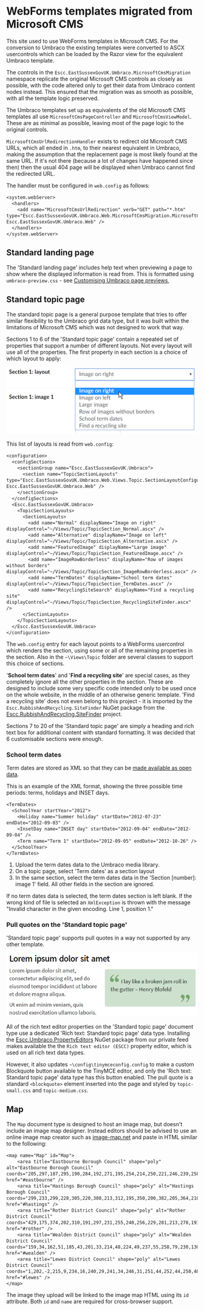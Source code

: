 # WebForms templates migrated from Microsoft CMS

This site used to use WebForms templates in Microsoft CMS. For the conversion to Umbraco the existing templates were converted to ASCX usercontrols which can be loaded by the Razor view for the equivalent Umbraco template. 

The controls in the `Escc.EastSussexGovUK.Umbraco.MicrosoftCmsMigration` namespace replicate the original Microsoft CMS controls as closely as possible, with the code altered only to get their data from Umbraco content nodes instead. This ensured that the migration was as smooth as possible, with all the template logic preserved.

The Umbraco templates set up as equivalents of the old Microsoft CMS templates all use `MicrosoftCmsPageController` and `MicrosoftCmsViewModel`. These are as minimal as possible, leaving most of the page logic to the original controls.

`MicrosoftCmsUrlRedirectionHandler` exists to redirect old Microsoft CMS URLs, which all ended in `.htm`, to their nearest equivalent in Umbraco, making the assumption that the replacement page is most likely found at the same URL. If it's not there (because a lot of changes have happened since then) then the usual 404 page will be displayed when Umbraco cannot find the redirected URL.

The handler must be configured in `web.config` as follows:

	<system.webServer>
	  <handlers>
      	<add name="MicrosoftCmsUrlRedirection" verb="GET" path="*.htm" type="Escc.EastSussexGovUK.Umbraco.Web.MicrosoftCmsMigration.MicrosoftCmsUrlRedirectionHandler, Escc.EastSussexGovUK.Umbraco.Web" />
	  </handlers>
	</system.webServer>

## Standard landing page

The 'Standard landing page' includes help text when previewing a page to show where the displayed information is read from. This is formatted using `umbraco-preview.css` - see [Customising Umbraco page previews](UmbracoPreview.md),

## Standard topic page 

The standard topic page is a general purpose template that tries to offer similar flexibility to the Umbraco grid data type, but it was built within the limitations of Microsoft CMS which was not designed to work that way.

Sections 1 to 6 of the 'Standard topic page' contain a repeated set of properties that support a number of different layouts. Not every layout will use all of the properties. The first property in each section is a choice of which layout to apply:

![A selection of layouts which can be applied](StandardTopicPage-Layouts.png)

This list of layouts is read from `web.config`:

	<configuration>
	  <configSections>
		<sectionGroup name="Escc.EastSussexGovUK.Umbraco">
	      <section name="TopicSectionLayouts" type="Escc.EastSussexGovUK.Umbraco.Web.Views.Topic.SectionLayoutConfigurationSection, Escc.EastSussexGovUK.Umbraco.Web" />
	    </sectionGroup>
	  </configSections>
	  <Escc.EastSussexGovUK.Umbraco>
	    <TopicSectionLayouts>
	      <SectionLayouts>
	        <add name="Normal" displayName="Image on right" displayControl="~/Views/Topic/TopicSection_Normal.ascx" />
	        <add name="Alternative" displayName="Image on left" displayControl="~/Views/Topic/TopicSection_Alternative.ascx" />
	        <add name="FeaturedImage" displayName="Large image" displayControl="~/Views/Topic/TopicSection_FeaturedImage.ascx" />
	        <add name="ImageRowBorderless" displayName="Row of images without borders" displayControl="~/Views/Topic/TopicSection_ImageRowBorderless.ascx" />
	        <add name="TermDates" displayName="School term dates" displayControl="~/Views/Topic/TopicSection_TermDates.ascx" />
	        <add name="RecyclingSiteSearch" displayName="Find a recycling site" displayControl="~/Views/Topic/TopicSection_RecyclingSiteFinder.ascx" />
	      </SectionLayouts>
	    </TopicSectionLayouts>
	  </Escc.EastSussexGovUK.Umbraco>
	</configuration>

The `web.config` entry for each layout points to a WebForms usercontrol which renders the section, using some or all of the remaining properties in the section. Also in the `~\Views\Topic` folder are several classes to support this choice of sections.

'**School term dates**' and '**Find a recycling site**' are special cases, as they completely ignore all the other properties in the section. These are designed to include some very specific code intended only to be used once on the whole website, in the middle of an otherwise generic template. 'Find a recycling site' does not even belong to this project - it is imported by the `Escc.RubbishAndRecycling.SiteFinder` NuGet package from the [Escc.RubbishAndRecycling.SiteFinder](https://github.com/east-sussex-county-council/Escc.RubbishAndRecycling.SiteFinder) project.

Sections 7 to 20 of the 'Standard topic page' are simply a heading and rich text box for additional content with standard formatting. It was decided that 6 customisable sections were enough.

### School term dates

Term dates are stored as XML so that they can be [made available as open data](http://data.gov.uk/dataset/east-sussex-county-council-term-dates).

This is an example of the XML format, showing the three possible time periods: terms, holidays and INSET days.

	<TermDates>
	  <SchoolYear startYear="2012">
	    <Holiday name="Summer holiday" startDate="2012-07-23" endDate="2012-09-03" />
	    <InsetDay name="INSET day" startDate="2012-09-04" endDate="2012-09-04" />
	    <Term name="Term 1" startDate="2012-09-05" endDate="2012-10-26" />
	  </SchoolYear>
	</TermDates>

1. Upload the term dates data to the Umbraco media library.
2. On a topic page, select 'Term dates' as a section layout
3. In the same section, select the term dates data in the 'Section [number]: image 1' field. All other fields in the section are ignored.

If no term dates data is selected, the term dates section is left blank. If the wrong kind of file is selected an `XmlException` is thrown with the message "Invalid character in the given encoding. Line 1, position 1."

### Pull quotes on the 'Standard topic page'

'Standard topic page' supports pull quotes in a way not supported by any other template.

![An example of a pull quote in a Standard topic page](StandardTopicPage-Quote.png)

All of the rich text editor properties on the 'Standard topic page' document type use a dedicated 'Rich text: Standard topic page' data type. Installing the [Escc.Umbraco.PropertyEditors](https://github.com/east-sussex-county-council/Escc.Umbraco.PropertyEditors) NuGet package from our private feed makes available the the `Rich text editor (ESCC)` property editor, which is used on all rich text data types. 

However, it also updates `~\config\tinymceconfig.config` to make a custom Blockquote button available to the TinyMCE editor, and only the 'Rich text: Standard topic page' data type has this button enabled. The pull quote is a standard `<blockquote>` element inserted into the page and styled by `topic-small.css` and `topic-medium.css`.

## Map

The `Map` document type is designed to host an image map, but doesn't include an image map designer. Instead editors should be advised to use an online image map creator such as [image-map.net](https://www.image-map.net/) and paste in HTML similar to the following:

	<map name="Map" id="Map">
		<area title="Eastbourne Borough Council" shape="poly" alt="Eastbourne Borough Council" coords="205,297,187,295,190,284,192,271,195,254,214,250,221,246,239,258,251,266,269,266,270,285,248,285,230,285,214,285" href="#eastbourne" />
		<area title="Hastings Borough Council" shape="poly" alt="Hastings Borough Council" coords="299,233,299,228,305,220,308,213,312,195,350,200,382,205,364,210,382,210,383,231,329,232,331,221,325,227,312,227" href="#hastings" />
		<area title="Rother District Council" shape="poly" alt="Rother District Council" coords="429,175,374,202,310,191,297,231,255,240,256,229,281,213,278,191,252,190,233,129,262,79,286,94,290,104,314,111,325,120,344,112,374,115,409,128,425,153,436,151,450,171" href="#rother" />
		<area title="Wealden District Council" shape="poly" alt="Wealden District Council" coords="159,34,162,51,185,43,201,33,214,48,224,49,237,55,258,79,230,130,246,173,248,192,263,193,275,194,279,209,253,226,251,246,240,254,221,242,205,250,193,253,189,268,186,293,168,286,165,286,159,262,148,255,139,241,150,223,144,212,137,204,145,187,135,180,122,178,117,154,109,145,104,145,97,138,88,131,88,120,84,107,97,91,90,87,87,79,79,75,82,66,95,60,103,53,102,38,113,30,127,37,143,29" href="#wealden" />
		<area title="Lewes District Council" shape="poly" alt="Lewes District Council" coords="1,202,-2,215,9,234,16,240,29,241,34,246,31,251,44,252,44,250,48,253,60,257,72,258,92,265,121,277,161,285,155,266,133,243,144,223,139,215,131,204,140,190,117,181,114,159,109,156,104,150,94,140,82,134,62,133,48,135,37,153,44,163,40,196,26,194,15,205" href="#lewes" />
	</map>

The image they upload will be linked to the image map HTML using its `id` attribute. Both `id` and `name` are required for cross-browser support.